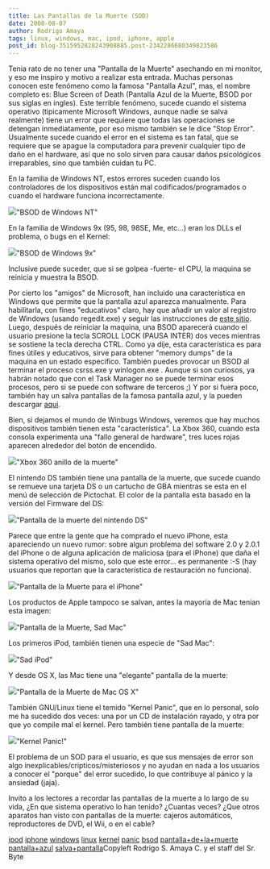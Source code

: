 ```yaml
---
title: Las Pantallas de la Muerte (SOD)
date: 2008-08-07
author: Rodrigo Amaya
tags: linux, windows, mac, ipod, iphone, apple
post_id: blog-3515952828243908885.post-2342286680349823586
---
```


Tenia rato de no tener una "Pantalla de la Muerte" asechando en mi monitor,
      y eso me inspiro y motivo a realizar esta entrada. Muchas personas conocen este fenómeno como
      la famosa "Pantalla Azul", mas, el nombre completo es: Blue Screen of Death
      (Pantalla Azul de la Muerte, BSOD por sus siglas en ingles). Este terrible fenómeno, sucede
      cuando el sistema operativo (tipicamente Microsoft Windows, aunque nadie se salva realmente)
      tiene un error que requiere que todas las operaciones se detengan inmediatamente, por eso
      mismo también se le dice "Stop Error". Usualmente sucede cuando el error en el sistema es tan
      fatal, que se requiere que se apague la computadora para prevenir cualquier tipo de daño en el
      hardware, así que no solo sirven para causar daños psicológicos irreparables, sino que también
      cuidan tu PC.

En la familia de Windows NT, estos errores suceden cuando
      los controladores de los dispositivos están mal codificados/programados o cuando el hardware
      funciona incorrectamente.

[![](http://1.bp.blogspot.com/_ayvorITawE4/SJu6yyvUPYI/AAAAAAAABAc/DwxZZR3MIT4/s400/Windows_XP_BSOD.png)](http://1.bp.blogspot.com/_ayvorITawE4/SJu6yyvUPYI/AAAAAAAABAc/DwxZZR3MIT4/s1600-h/Windows_XP_BSOD.png)"BSOD de Windows
      NT"

En la familia de Windows 9x
      (95, 98, 98SE, Me, etc...) eran los DLLs el problema, o bugs en el Kernel:

[![](http://1.bp.blogspot.com/_ayvorITawE4/SJu6ysghdxI/AAAAAAAABAU/mOG-qaLiufI/s400/Windows_9X_BSOD.png)](http://1.bp.blogspot.com/_ayvorITawE4/SJu6ysghdxI/AAAAAAAABAU/mOG-qaLiufI/s1600-h/Windows_9X_BSOD.png)"BSOD de Windows
      9x"

Inclusive puede suceder, que
      si se golpea -fuerte- el CPU, la maquina se reinicia y muestra la BSOD.

Por cierto los "amigos" de Microsoft, han incluido una característica en Windows que
      permite que la pantalla azul aparezca manualmente. Para habilitarla, con fines "educativos" claro, hay que
      añadir un valor al registro de Windows (usando regedit.exe) y seguir las instrucciones de
      [este sitio](http://pcsupport.about.com/od/tipstricks/ht/makebsodxp.htm). Luego, después de reiniciar la maquina, una BSOD aparecerá cuando el usuario
      presione la tecla SCROLL LOCK (PAUSA INTER) dos veces mientras se sostiene la tecla derecha
      CTRL.
Como ya dije, esta característica es para fines útiles y educativos, sirve
      para obtener "memory dumps" de la maquina en un estado especifico. También puedes provocar un
      BSOD al terminar el proceso csrss.exe y
      winlogon.exe . Aunque si son curiosos, ya
      habrán notado que con el Task Manager no
      se puede terminar esos procesos, pero si se puede con software de terceros ;)
Y por
      si fuera poco, también hay un salva pantallas de la famosa pantalla azul, y la pueden
      descargar [aqui](http://technet.microsoft.com/en-us/sysinternals/bb897558.aspx).

Bien, si dejamos el mundo de Winbugs Windows, veremos que
      hay muchos dispositivos también tienen esta "característica". La Xbox 360, cuando esta consola
      experimenta una "fallo general de hardware", tres luces rojas aparecen alrededor del botón de
      encendido.

[![](http://1.bp.blogspot.com/_ayvorITawE4/SJu6yzLctuI/AAAAAAAABAk/ByMKtlfxTxk/s400/Xbox360-ringofdeath.jpg)](http://1.bp.blogspot.com/_ayvorITawE4/SJu6yzLctuI/AAAAAAAABAk/ByMKtlfxTxk/s1600-h/Xbox360-ringofdeath.jpg)"Xbox 360 anillo de la
      muerte"

El nintendo DS también
      tiene una pantalla de la muerte, que sucede cuando se remueve una tarjeta DS o un cartucho de
      GBA mientras se esta en el menú de selección de Pictochat. El color de la pantalla esta basado
      en la versión del Firmware del DS:

[![](http://2.bp.blogspot.com/_ayvorITawE4/SJu6ZlRupJI/AAAAAAAAA_s/U9FEKq8tao0/s400/DS_BSoD.JPG)](http://2.bp.blogspot.com/_ayvorITawE4/SJu6ZlRupJI/AAAAAAAAA_s/U9FEKq8tao0/s1600-h/DS_BSoD.JPG)"Pantalla de la muerte del
      nintendo DS"

Parece que entre la
      gente que ha comprado el nuevo iPhone, esta apareciendo un nuevo rumor: sobre algun problema
      del software 2.0 y 2.0.1 del iPhone o de alguna aplicación de maliciosa (para el iPhone) que
      daña el sistema operativo del mismo, solo que este error... es permanente :-S (hay usuarios
      que reportan que la característica de restauración no funciona).

[![](http://2.bp.blogspot.com/_ayvorITawE4/SJu6ZoPyGXI/AAAAAAAAA_0/9Mt9eJz0BwQ/s400/iphone-boot-screen.jpg)](http://2.bp.blogspot.com/_ayvorITawE4/SJu6ZoPyGXI/AAAAAAAAA_0/9Mt9eJz0BwQ/s1600-h/iphone-boot-screen.jpg)"Pantalla de la Muerte para
      el iPhone"

Los productos de Apple
      tampoco se salvan, antes la mayoría de Mac tenían esta imagen:

[![](http://1.bp.blogspot.com/_ayvorITawE4/SJu6ZxBsVjI/AAAAAAAABAM/jNl5fhL8XrI/s400/Sad_mac.png)](http://1.bp.blogspot.com/_ayvorITawE4/SJu6ZxBsVjI/AAAAAAAABAM/jNl5fhL8XrI/s1600-h/Sad_mac.png)"Pantalla de la Muerte, Sad
      Mac"

Los primeros iPod, también
      tienen una especie de "Sad Mac":

[![](http://4.bp.blogspot.com/_ayvorITawE4/SJu6Zze7_0I/AAAAAAAABAE/bhX5gJLt5rM/s400/Sad_iPod.png)](http://4.bp.blogspot.com/_ayvorITawE4/SJu6Zze7_0I/AAAAAAAABAE/bhX5gJLt5rM/s1600-h/Sad_iPod.png)"Sad
      iPod"

Y desde OS X, las Mac tiene una
      "elegante" pantalla de la muerte:

[![](http://1.bp.blogspot.com/_ayvorITawE4/SJu6ZtAlHLI/AAAAAAAAA_8/ClH833y2etg/s400/MacOSX_kernel_panic.png)](http://1.bp.blogspot.com/_ayvorITawE4/SJu6ZtAlHLI/AAAAAAAAA_8/ClH833y2etg/s1600-h/MacOSX_kernel_panic.png)"Pantalla de la Muerte de
      Mac OS X"

También GNU/Linux tiene
      el temido "Kernel Panic", que en lo personal, solo me ha sucedido dos veces: una por un CD de
      instalación rayado, y otra por que yo compile mal el kernel. Pero también tiene pantalla de la
      muerte:

[![](http://4.bp.blogspot.com/_ayvorITawE4/SJu7Zh24zjI/AAAAAAAABAs/0qsPj8K-M_g/s400/Kernel-panic.jpg)](http://4.bp.blogspot.com/_ayvorITawE4/SJu7Zh24zjI/AAAAAAAABAs/0qsPj8K-M_g/s1600-h/Kernel-panic.jpg)"Kernel
      Panic!"

El problema de un SOD
      para el usuario, es que sus mensajes de error son algo inexplicables/cripticos/misteriosos y
      no ayudan en nada a los usuarios a conocer el "porque" del error sucedido, lo que contribuye
      al pánico y la ansiedad (jaja).

Invito a los lectores a recordar las
      pantallas de la muerte a lo largo de su vida, ¿En que sistema operativo lo han tenido?
      ¿Cuantas veces? ¿Que otros aparatos han visto con pantallas de la muerte: cajeros automáticos,
      reproductores de DVD, el Wii, o en el cable?

[ipod](http://www.blogalaxia.com/tags/ipod) [iphone](http://www.blogalaxia.com/tags/iphone) [windows](http://www.blogalaxia.com/tags/windows) [linux](http://www.blogalaxia.com/tags/linux) [kernel](http://www.blogalaxia.com/tags/kernel) [panic](http://www.blogalaxia.com/tags/panic) [bsod](http://www.blogalaxia.com/tags/bsod) [pantalla+de+la+muerte](http://www.blogalaxia.com/tags/pantalla+de+la+muerte) [pantalla+azul](http://www.blogalaxia.com/tags/pantalla+azul) [salva+pantalla](http://www.blogalaxia.com/tags/salva+pantalla)Copyleft Rodrigo
      S. Amaya C. y el staff del Sr. Byte